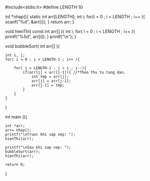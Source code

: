 #include<stdio.h>
#define LENGTH 10

int *nhap(){
    static int arr[LENGTH];
    int i;
    for(i = 0 ; i < LENGTH ; i++ ){
        scanf("%d", &arr[i]);
    }
    return arr;
}

void hienThi( const int arr[] ){
    int i;
    for( i = 0 ; i < LENGTH ; i++ ){
        printf("%5d", arr[i]);
    }
    printf("\n");
}

void bubbleSort( int arr[] ){

    int i, j;
    for( i = 0 ; i < LENGTH-1 ; i++ ){

        for( j = LENGTH-1 ; j > i ; j--){ 
            if(arr[j] < arr[j-1]){ //*Theo thu tu tang dan.
                int tmp = arr[j];
                arr[j] = arr[j-1];
                arr[j-1] = tmp;
            }
        }
    }
}

int main (){

    int *arr;
    arr= nhap();
    printf("\nTruoc khi sap xep: ");
    hienThi(arr);

    printf("\nSau khi sap xep: ");
    bubbleSort(arr);
    hienThi(arr);

    return 0;
}
